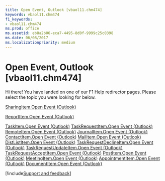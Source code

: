 ```yaml
---
title: Open Event, Outlook [vbaol11.chm474]
keywords: vbaol11.chm474
f1_keywords:
- vbaol11.chm474
ms.prod: office
ms.assetid: eb8a2b06-eca7-4495-8d0f-9999c25c0398
ms.date: 06/08/2017
ms.localizationpriority: medium
---
```



# Open Event, Outlook [vbaol11.chm474]

Hi there! You have landed on one of our F1 Help redirector pages. Please select the topic you were looking for below.

[SharingItem.Open Event (Outlook)](https://msdn.microsoft.com/library/b795dbfa-2d47-0ee4-98ef-0c44bb6a0bec%28Office.15%29.aspx)

[ReportItem.Open Event (Outlook)](https://msdn.microsoft.com/library/f44fe7fe-29b3-f1ab-70ee-0e395ad6896a%28Office.15%29.aspx)

[TaskItem.Open Event (Outlook)](https://msdn.microsoft.com/library/001d2598-58e1-86d9-b893-31a79ac2a0a0%28Office.15%29.aspx)
[TaskRequestItem.Open Event (Outlook)](https://msdn.microsoft.com/library/03567354-550e-6a7a-1812-31d31ddb6a16%28Office.15%29.aspx)
[RemoteItem.Open Event (Outlook)](https://msdn.microsoft.com/library/57094921-508c-7546-1981-3686bea7d325%28Office.15%29.aspx)
[JournalItem.Open Event (Outlook)](https://msdn.microsoft.com/library/d564c47d-00d8-29cf-244c-4a2ef1568e26%28Office.15%29.aspx)
[ContactItem.Open Event (Outlook)](https://msdn.microsoft.com/library/80f12bd2-a36d-d5ae-e6a1-55df6fe2fc2c%28Office.15%29.aspx)
[MailItem.Open Event (Outlook)](https://msdn.microsoft.com/library/656c16f7-d561-a8f7-e859-9ac24f357769%28Office.15%29.aspx)
[DistListItem.Open Event (Outlook)](https://msdn.microsoft.com/library/5bc620d5-9dd5-e7a0-10ff-a1ea7e2fdc56%28Office.15%29.aspx)
[TaskRequestDeclineItem.Open Event (Outlook)](https://msdn.microsoft.com/library/f4f30ece-b3a3-66a6-10b2-b4022a9f5526%28Office.15%29.aspx)
[TaskRequestUpdateItem.Open Event (Outlook)](https://msdn.microsoft.com/library/6a92ed2f-44a7-79ad-9b7d-caba455fa27a%28Office.15%29.aspx)
[TaskRequestAcceptItem.Open Event (Outlook)](https://msdn.microsoft.com/library/4a8d97b6-5502-d362-388b-de70174a0816%28Office.15%29.aspx)
[PostItem.Open Event (Outlook)](https://msdn.microsoft.com/library/b0bbf1cf-14cd-defe-125a-e78fb664ce97%28Office.15%29.aspx)
[MeetingItem.Open Event (Outlook)](https://msdn.microsoft.com/library/d286705a-d542-f3aa-3121-f0635e0cc62c%28Office.15%29.aspx)
[AppointmentItem.Open Event (Outlook)](https://msdn.microsoft.com/library/08a0d07b-6fd0-690e-6745-f5ad92bb3ff1%28Office.15%29.aspx)
[DocumentItem.Open Event (Outlook)](https://msdn.microsoft.com/library/e7d95148-9fa2-3f0f-cbfc-f835c9017c3b%28Office.15%29.aspx)

[!include[Support and feedback](~/includes/feedback-boilerplate.md)]